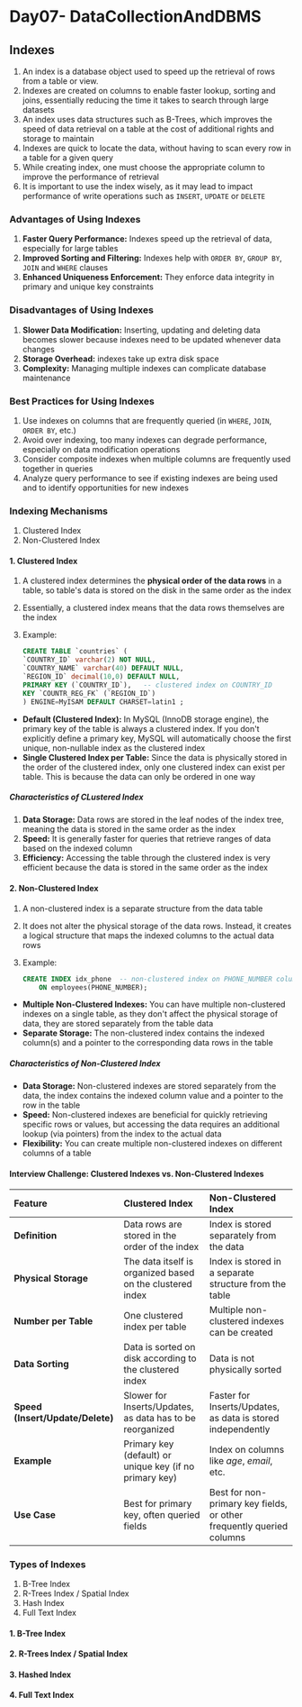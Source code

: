 # Day07- DataCollectionAndDBMS

## Indexes

1. An index is a database object used to speed up the retrieval of rows from a table or view.
2. Indexes are created on columns to enable faster lookup, sorting and joins, essentially reducing the time it takes to search through large datasets
3. An index uses data structures such as B-Trees, which improves the speed of data retrieval on a table at the cost of additional rights and storage to maintain
4. Indexes are quick to locate the data, without having to scan every row in a table for a given query
5. While creating index, one must choose the appropriate column to improve the performance of retrieval
6. It is important to use the index wisely, as it may lead to impact performance of write operations such as `INSERT`, `UPDATE` or `DELETE`

### Advantages of Using Indexes

1. **Faster Query Performance:** Indexes speed up the retrieval of data, especially for large tables
2. **Improved Sorting and Filtering:** Indexes help with `ORDER BY`, `GROUP BY`, `JOIN` and `WHERE` clauses
3. **Enhanced Uniqueness Enforcement:** They enforce data integrity in primary and unique key constraints

### Disadvantages of Using Indexes

1. **Slower Data Modification:** Inserting, updating and deleting data becomes slower because indexes need to be updated whenever data changes
2. **Storage Overhead:** indexes take up extra disk space
3. **Complexity:** Managing multiple indexes can complicate database maintenance

### Best Practices for Using Indexes

1. Use indexes on columns that are frequently queried (in `WHERE`, `JOIN`, `ORDER BY`, etc.)
2. Avoid over indexing, too many indexes can degrade performance, especially on data modification operations
3. Consider composite indexes when multiple columns are frequently used together in queries
4. Analyze query performance to see if existing indexes are being used and to identify opportunities for new indexes

### Indexing Mechanisms

1. Clustered Index
2. Non-Clustered Index

#### 1. Clustered Index

1. A clustered index determines the **physical order of the data rows** in a table, so table's data is stored on the disk in the same order as the index
2. Essentially, a clustered index means that the data rows themselves are the index
3. Example:

    ```sql
    CREATE TABLE `countries` (
    `COUNTRY_ID` varchar(2) NOT NULL,
    `COUNTRY_NAME` varchar(40) DEFAULT NULL,
    `REGION_ID` decimal(10,0) DEFAULT NULL,
    PRIMARY KEY (`COUNTRY_ID`),   -- clustered index on COUNTRY_ID
    KEY `COUNTR_REG_FK` (`REGION_ID`)
    ) ENGINE=MyISAM DEFAULT CHARSET=latin1 ;
    ```

- **Default (Clustered Index):** In MySQL (InnoDB storage engine), the primary key of the table is always a clustered index. If you don't explicitly define a primary key, MySQL will automatically choose the first unique, non-nullable index as the clustered index
- **Single Clustered Index per Table:** Since the data is physically stored in the order of the clustered index, only one clustered index can exist per table. This is because the data can only be ordered in one way

##### Characteristics of CLustered Index

1. **Data Storage:** Data rows are stored in the leaf nodes of the index tree, meaning the data is stored in the same order as the index
2. **Speed:** It is generally faster for queries that retrieve ranges of data based on the indexed column
3. **Efficiency:** Accessing the table through the clustered index is very efficient because the data is stored in the same order as the index

#### 2. Non-Clustered Index

1. A non-clustered index is a separate structure from the data table
2. It does not alter the physical storage of the data rows. Instead, it creates a logical structure that maps the indexed columns to the actual data rows
3. Example:

    ```sql
    CREATE INDEX idx_phone  -- non-clustered index on PHONE_NUMBER column
        ON employees(PHONE_NUMBER);
    ```

- **Multiple Non-Clustered Indexes:** You can have multiple non-clustered indexes on a single table, as they don't affect the physical storage of data, they are stored separately from the table data
- **Separate Storage:** The non-clustered index contains the indexed column(s) and a pointer to the corresponding data rows in the table

##### Characteristics of Non-Clustered Index

- **Data Storage:** Non-clustered indexes are stored separately from the data, the index contains the indexed column value and a pointer to the row in the table
- **Speed:** Non-clustered indexes are beneficial for quickly retrieving specific rows or values, but accessing the data requires an additional lookup (via pointers) from the index to the actual data
- **Flexibility:** You can create multiple non-clustered indexes on different columns of a table

#### Interview Challenge: Clustered Indexes vs. Non-Clustered Indexes

| Feature | Clustered Index | Non-Clustered Index |
| :-- | :-- | :-- |
| **Definition** | Data rows are stored in the order of the index | Index is stored separately from the data |
| **Physical Storage** | The data itself is organized based on the clustered index | Index is stored in a separate structure from the table |
| **Number per Table** | One clustered index per table | Multiple non-clustered indexes can be created |
| **Data Sorting** | Data is sorted on disk according to the clustered index | Data is not physically sorted |
| **Speed (Insert/Update/Delete)** | Slower for Inserts/Updates, as data has to be reorganized | Faster for Inserts/Updates, as data is stored independently |
| **Example** | Primary key (default) or unique key (if no primary key)  | Index on columns like *age*, *email*, etc. |
| **Use Case** | Best for primary key, often queried fields | Best for non-primary key fields, or other frequently queried columns |

### Types of Indexes

1. B-Tree Index
2. R-Trees Index / Spatial Index
3. Hash Index
4. Full Text Index

#### 1. B-Tree Index

#### 2. R-Trees Index / Spatial Index

#### 3. Hashed Index

#### 4. Full Text Index
